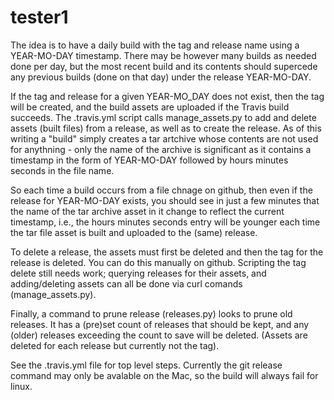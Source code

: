# tester1

The idea is to have a daily build with the tag and release name using a YEAR-MO-DAY timestamp.  There may be however
many builds as needed done per day, but the most recent build and its contents should supercede any previous builds
(done on that day) under the release YEAR-MO-DAY.

If the tag and release for a given YEAR-MO_DAY does not exist, then the tag will be created, and the build assets are
uploaded if the Travis build succeeds.  The .travis.yml script calls manage_assets.py to add and delete assets (built
files) from a release, as well as to create the release.  As of this writing a "build" simply creates a tar artchive
whose contents are not used for anythning - only the name of the archive is significant as it contains a timestamp
in the form of YEAR-MO-DAY followed by hours minutes seconds in the file name.

So each time a build occurs from a file chnage on github, then even if the release for YEAR-MO-DAY exists, you should 
see in just a few minutes that the name of the tar archive asset in it change to reflect the current timestamp, i.e., 
the hours minutes seconds entry will be younger each time the tar file asset is built and uploaded to the (same)
release.

To delete a release, the assets must first be deleted and then the tag for the release is deleted.  You can do this 
manually on github.  Scripting the tag delete still needs work; querying releases for their assets, and adding/deleting
assets can all be done via curl comands (manage_assets.py).

Finally, a command to prune release (releases.py) looks to prune old releases.  It has a (pre)set count of releases that
should be kept, and any (older) releases exceeding the count to save will be deleted.  (Assets are deleted for each release
but currently not the tag).

See the .travis.yml file for top level steps.  Currently the git release command may only be avalable on the Mac, so
the build will always fail for linux.

